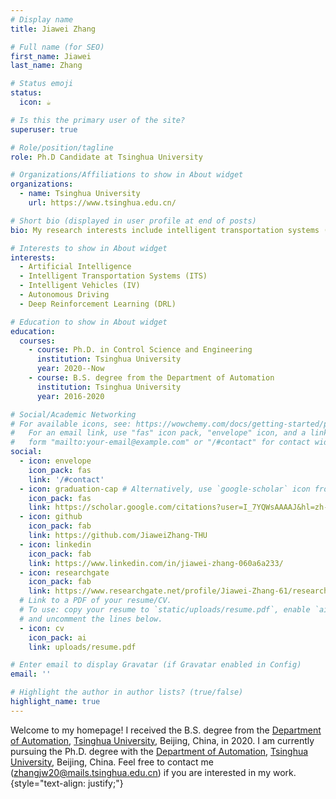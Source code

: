 ```yaml
---
# Display name
title: Jiawei Zhang

# Full name (for SEO)
first_name: Jiawei
last_name: Zhang

# Status emoji
status:
  icon: ☕️

# Is this the primary user of the site?
superuser: true

# Role/position/tagline
role: Ph.D Candidate at Tsinghua University

# Organizations/Affiliations to show in About widget
organizations:
  - name: Tsinghua University
    url: https://www.tsinghua.edu.cn/

# Short bio (displayed in user profile at end of posts)
bio: My research interests include intelligent transportation systems (ITS), autonomous driving, connected and automated vehicles (CAVs), and deep reinforcement learning (DRL).

# Interests to show in About widget
interests:
  - Artificial Intelligence
  - Intelligent Transportation Systems (ITS)
  - Intelligent Vehicles (IV)
  - Autonomous Driving
  - Deep Reinforcement Learning (DRL)

# Education to show in About widget
education:
  courses:
    - course: Ph.D. in Control Science and Engineering
      institution: Tsinghua University
      year: 2020--Now
    - course: B.S. degree from the Department of Automation
      institution: Tsinghua University
      year: 2016-2020

# Social/Academic Networking
# For available icons, see: https://wowchemy.com/docs/getting-started/page-builder/#icons
#   For an email link, use "fas" icon pack, "envelope" icon, and a link in the
#   form "mailto:your-email@example.com" or "/#contact" for contact widget.
social:
  - icon: envelope
    icon_pack: fas
    link: '/#contact'
  - icon: graduation-cap # Alternatively, use `google-scholar` icon from `ai` icon pack
    icon_pack: fas
    link: https://scholar.google.com/citations?user=I_7YQWsAAAAJ&hl=zh-CN&authuser=1
  - icon: github
    icon_pack: fab
    link: https://github.com/JiaweiZhang-THU
  - icon: linkedin
    icon_pack: fab
    link: https://www.linkedin.com/in/jiawei-zhang-060a6a233/
  - icon: researchgate
    icon_pack: fab
    link: https://www.researchgate.net/profile/Jiawei-Zhang-61/research
  # Link to a PDF of your resume/CV.
  # To use: copy your resume to `static/uploads/resume.pdf`, enable `ai` icons in `params.yaml`,
  # and uncomment the lines below.
  - icon: cv
    icon_pack: ai
    link: uploads/resume.pdf

# Enter email to display Gravatar (if Gravatar enabled in Config)
email: ''

# Highlight the author in author lists? (true/false)
highlight_name: true
---
```


Welcome to my homepage! I received the B.S. degree from the [Department of Automation](https://www.au.tsinghua.edu.cn/), [Tsinghua University](https://www.tsinghua.edu.cn/), Beijing, China, in 2020. I am currently pursuing the Ph.D. degree with the [Department of Automation](https://www.au.tsinghua.edu.cn/), [Tsinghua University](https://www.tsinghua.edu.cn/), Beijing, China. Feel free to contact me (zhangjw20@mails.tsinghua.edu.cn) if you are interested in my work.
{style="text-align: justify;"}
